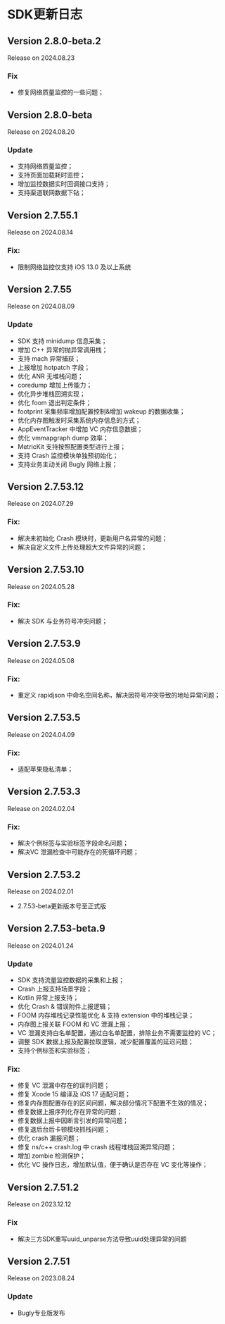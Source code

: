 # SDK更新日志

## Version 2.8.0-beta.2

Release on 2024.08.23

### Fix
* 修复网络质量监控的一些问题；

## Version 2.8.0-beta

Release on 2024.08.20

### Update
* 支持网络质量监控；
* 支持页面加载耗时监控；
* 增加监控数据实时回调接口支持；
* 支持渠道联网数据下钻；

## Version 2.7.55.1

Release on 2024.08.14

### Fix:
* 限制网络监控仅支持 iOS 13.0 及以上系统

## Version 2.7.55

Release on 2024.08.09

### Update
* SDK 支持 minidump 信息采集；
* 增加 C++ 异常的抛异常调用栈；
* 支持 mach 异常捕获；
* 上报增加 hotpatch 字段；
* 优化 ANR 无堆栈问题；
* coredump 增加上传能力；
* 优化异步堆栈回溯实现；
* 优化 foom 退出判定条件；
* footprint 采集频率增加配置控制&增加 wakeup 的数据收集；
* 优化内存图触发时采集系统内存信息的方式；
* AppEventTracker 中增加 VC 内存信息数据；
* 优化 vmmapgraph dump 效率；
* MetricKit 支持按照配置类型进行上报；
* 支持 Crash 监控模块单独预初始化；
* 支持业务主动关闭 Bugly 网络上报；

## Version 2.7.53.12

Release on 2024.07.29

### Fix:
* 解决未初始化 Crash 模块时，更新用户名异常的问题；
* 解决自定义文件上传处理超大文件异常的问题；

## Version 2.7.53.10

Release on 2024.05.28

### Fix:
* 解决 SDK 与业务符号冲突问题；

## Version 2.7.53.9

Release on 2024.05.08

### Fix:
* 重定义 rapidjson 中命名空间名称，解决因符号冲突导致的地址异常问题；

## Version 2.7.53.5

Release on 2024.04.09

### Fix:
* 适配苹果隐私清单；

## Version 2.7.53.3

Release on 2024.02.04

### Fix:
* 解决个例标签与实验标签字段命名问题；
* 解决VC 泄漏检查中可能存在的死循环问题；

## Version 2.7.53.2

Release on 2024.02.01

* 2.7.53-beta更新版本号至正式版

## Version 2.7.53-beta.9

Release on 2024.01.24

### Update

* SDK 支持流量监控数据的采集和上报；
* Crash 上报支持场景字段；
* Kotlin 异常上报支持；
* 优化 Crash & 错误附件上报逻辑；
* FOOM 内存堆栈记录性能优化 & 支持 extension 中的堆栈记录；
* 内存图上报关联 FOOM 和 VC 泄漏上报；
* VC 泄漏支持白名单配置，通过白名单配置，排除业务不需要监控的 VC；
* 调整 SDK 数据上报及配置拉取逻辑，减少配置覆盖的延迟问题；
* 支持个例标签和实验标签；

### Fix:

* 修复 VC 泄漏中存在的误判问题；
* 修复 Xcode 15 编译及 iOS 17 适配问题；
* 修复内存图配置存在的区间问题，解决部分情况下配置不生效的情况；
* 修复数据上报序列化存在异常的问题；
* 修复数据上报中因断言引发的异常问题；
* 修复退后台后卡顿模块抓栈问题；
* 优化 crash 漏报问题；
* 修复 ns/c++ crash.log 中 crash 线程堆栈回溯异常问题；
* 增加 zombie 检测保护；
* 优化 VC 操作日志，增加默认值，便于确认是否存在 VC 变化等操作；

## Version 2.7.51.2

Release on 2023.12.12

### Fix

* 解决三方SDK重写uuid_unparse方法导致uuid处理异常的问题


## Version 2.7.51

Release on 2023.08.24

### Update

* Bugly专业版发布
